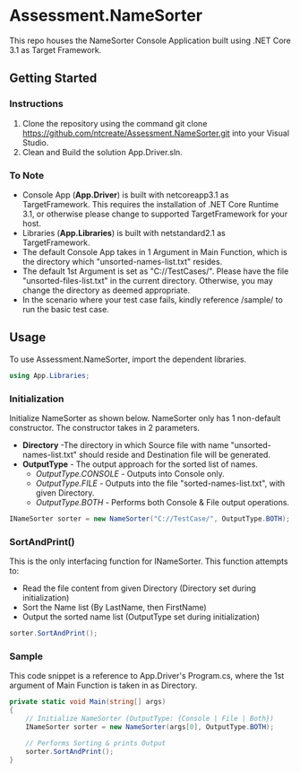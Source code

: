 # Assessment.NameSorter
This repo houses the NameSorter Console Application built using .NET Core 3.1 as Target Framework.

## Getting Started
### Instructions
1. Clone the repository using the command git clone https://github.com/ntcreate/Assessment.NameSorter.git into your Visual Studio.
2. Clean and Build the solution App.Driver.sln.

### To Note
- Console App (**App.Driver**) is built with netcoreapp3.1 as TargetFramework. This requires the installation of .NET Core Runtime 3.1, or otherwise please change to supported TargetFramework for your host.
- Libraries (**App.Libraries**) is built with netstandard2.1 as TargetFramework. 
- The default Console App takes in 1 Argument in Main Function, which is the directory which "unsorted-names-list.txt" resides.
- The default 1st Argument is set as "C://TestCases/". Please have the file "unsorted-files-list.txt" in the current directory. Otherwise, you may change the directory as deemed appropriate.
- In the scenario where your test case fails, kindly reference <repo>/sample/ to run the basic test case.

## Usage
To use Assessment.NameSorter, import the dependent libraries.
````csharp
using App.Libraries;
````

### Initialization
Initialize NameSorter as shown below. NameSorter only has 1 non-default constructor. 
The constructor takes in 2 parameters.
- **Directory** -The directory in which Source file with name "unsorted-names-list.txt" should reside and Destination file will be generated.
- **OutputType** - The output approach for the sorted list of names.
  - *OutputType.CONSOLE* - Outputs into Console only. 
  - *OutputType.FILE* - Outputs into the file "sorted-names-list.txt", with given Directory. 
  - *OutputType.BOTH* - Performs both Console & File output operations.
````csharp
INameSorter sorter = new NameSorter("C://TestCase/", OutputType.BOTH);
````

### SortAndPrint()
This is the only interfacing function for INameSorter. This function attempts to:
- Read the file content from given Directory (Directory set during initialization)
- Sort the Name list (By LastName, then FirstName)
- Output the sorted name list (OutputType set during initialization)
````csharp
sorter.SortAndPrint();
````

### Sample
This code snippet is a reference to App.Driver's Program.cs, where the 1st argument of Main Function is taken in as Directory.
````csharp
private static void Main(string[] args)
{
    // Initialize NameSorter (OutputType: {Console | File | Both})
    INameSorter sorter = new NameSorter(args[0], OutputType.BOTH);

    // Performs Sorting & prints Output
    sorter.SortAndPrint();
}
````

